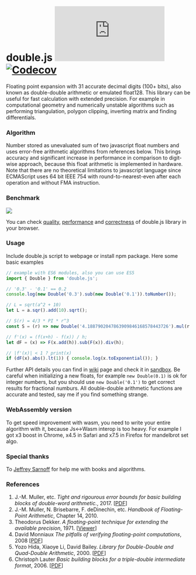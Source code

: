 # double.js [![bundlephobia](https://badgen.net/bundlephobia/minzip/double.js)](https://bundlephobia.com/result?p=double.js) [![Codecov](https://img.shields.io/codecov/c/github/munrocket/double.js.svg)](https://codecov.io/gh/munrocket/double.js)

Floating point expansion with 31 accurate decimal digits (100+ bits), also known as double-double arithmetic or
emulated float128. This library can be useful for fast calculation with extended precision. For example in computational
geometry and numerically unstable algorithms such as performing triangulation, polygon clipping,
inverting matrix and finding differentials.

### Algorithm
Number stored as unevaluated sum of two javascript float numbers and uses error-free arithmetic algorithms
from references below. This brings accuracy and significant increase in performance in comparison to
digit-wise approach, because this float arithmetic is implemented in hardware. Note that there are no
theoretical limitations to javascript language since ECMAScript uses 64 bit IEEE 754 with
round-to-nearest-even after each operation and without FMA instruction.

### Benchmark
![](https://habrastorage.org/webt/zy/1e/5u/zy1e5ur2yb2l_z-hwz6bkcygdk8.png)

You can check [quality](https://munrocket.github.io/double.js/test/benchmark.html), [performance](https://www.measurethat.net/Benchmarks/Show/8072/0/doublejs-benchmark3) and [correctness](https://munrocket.github.io/double.js/test/test.html) of double.js library in your browser.

### Usage
Include double.js script to webpage or install npm package. Here some basic examples
```javascript
// example with ES6 modules, also you can use ES5
import { Double } from 'double.js';

// '0.3' - '0.1' == 0.2
console.log(new Double('0.3').sub(new Double('0.1')).toNumber());

// L = sqrt(a^2 + 10)
let L = a.sqr().add(10).sqrt();

// S(r) = 4/3 * PI * r^3
const S = (r) => new Double('4.1887902047863909846168578443726').mul(r.pown(3));

// f'(x) = (f(x+h) - f(x)) / h;
let dF = (x) => F(x.add(h)).sub(F(x)).div(h);

// |f'(x)| < 1 ? print(x)
if (dF(x).abs().lt(1)) { console.log(x.toExponential()); }
```
Further API details you can find in [wiki](https://github.com/munrocket/double.js/wiki) page and check it in [sandbox](https://runkit.com/munrocket/double-js-example). Be careful when initializing a new floats, for example `new Double(0.1)` is ok for integer numbers, but you should use `new Double('0.1')` to get correct results for fractional numburs. All double-double arithmetic functions are accurate and tested, say me if you find something strange.

### WebAssembly version
To get speed improvement with wasm, you need to write your entire algorithm with it, because Js<->Wasm interop is too heavy.
For example I got x3 boost in Chrome, x4.5 in Safari and x7.5 in Firefox for mandelbrot set algo.

### Special thanks
To [Jeffrey Sarnoff](https://github.com/JeffreySarnoff) for help me with books and algorithms.

### References
1. J.-M. Muller, etc. *Tight and rigourous error bounds for basic building blocks of double-word arithmetic.*, 2017. [[PDF](https://hal.archives-ouvertes.fr/hal-01351529v3/document)]
2. J.-M. Muller, N. Brisebarre, F. deDinechin, etc. *Handbook of Floating-Point Arithmetic*, Chapter 14, 2010.
3. Theodorus Dekker. *A floating-point technique for extending the available precision*, 1971. [[Viewer](https://gdz.sub.uni-goettingen.de/id/PPN362160546_0018?tify={%22pages%22:[230],%22panX%22:0.306,%22panY%22:0.754,%22view%22:%22info%22,%22zoom%22:0.39})]
4. David Monniaux *The pitfalls of verifying floating-point computations*, 2008 [[PDF](https://hal.archives-ouvertes.fr/hal-00128124/file/floating-point-article.pdf)]
5. Yozo Hida, Xiaoye Li, David Bailey. *Library for Double-Double and Quad-Double Arithmetic*, 2000. [[PDF](http://web.mit.edu/tabbott/Public/quaddouble-debian/qd-2.3.4-old/docs/qd.pdf)]
6. Christoph Lauter *Basic building blocks for a triple-double intermediate format*, 2006. [[PDF](https://hal.inria.fr/inria-00070314/document)]
